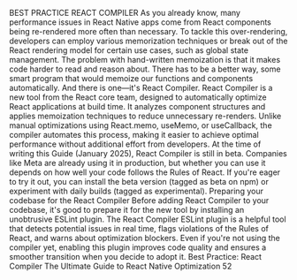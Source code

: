 BEST PRACTICE
REACT COMPILER
As you already know, many performance issues in React Native apps come from React 
components being re-rendered more often than necessary. To tackle this over-rendering, 
developers can employ various memorization techniques or break out of the React rendering 
model for certain use cases, such as global state management. The problem with hand-written 
memoization is that it makes code harder to read and reason about. There has to be a better 
way, some smart program that would memoize our functions and components automatically. 
And there is one—it's React Compiler.
React Compiler is a new tool from the React core team, designed to automatically optimize 
React applications at build time. It analyzes component structures and applies memoization 
techniques to reduce unnecessary re-renders. Unlike manual optimizations using React.memo, 
useMemo, or useCallback, the compiler automates this process, making it easier to achieve 
optimal performance without additional effort from developers. 
At the time of writing this Guide (January 2025), React Compiler is still in beta. 
Companies like Meta are already using it in production, but whether you can use 
it depends on how well your code follows the Rules of React. If you're eager to try 
it out, you can install the beta version (tagged as 
beta on npm) or experiment with 
daily builds (tagged as experimental).
Preparing your codebase for the React Compiler
Before adding React Compiler to your codebase, it's good to prepare it for the new tool by 
installing an unobtrusive ESLint plugin. The React Compiler ESLint plugin is a helpful tool 
that detects potential issues in real time, flags violations of the Rules of React, and warns about 
optimization blockers.
Even if you're not using the compiler yet, enabling this plugin improves code quality and ensures 
a smoother transition when you decide to adopt it.
Best Practice: React Compiler
The Ultimate Guide to React Native Optimization
52